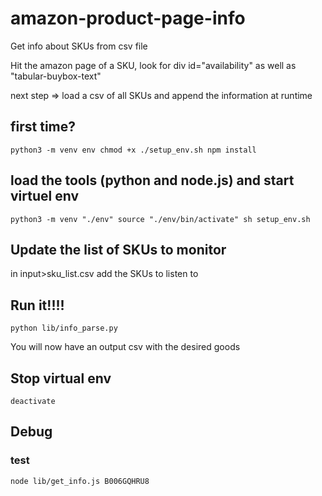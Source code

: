 # amazon-product-page-info
Get info about SKUs from csv file

Hit the amazon page of a SKU, look for div id="availability" as well as "tabular-buybox-text"

next step => load a csv of all SKUs and append the information at runtime

## first time?
`python3 -m venv env
chmod +x ./setup_env.sh
npm install`

## load the tools (python and node.js) and start virtuel env
`python3 -m venv "./env"
source "./env/bin/activate"
sh setup_env.sh`

## Update the list of SKUs to monitor
in input>sku_list.csv add the SKUs to listen to

## Run it!!!!
`python lib/info_parse.py`

You will now have an output csv with the desired goods

## Stop virtual env
`deactivate` 

## Debug
### test 
`node lib/get_info.js B006GQHRU8`
